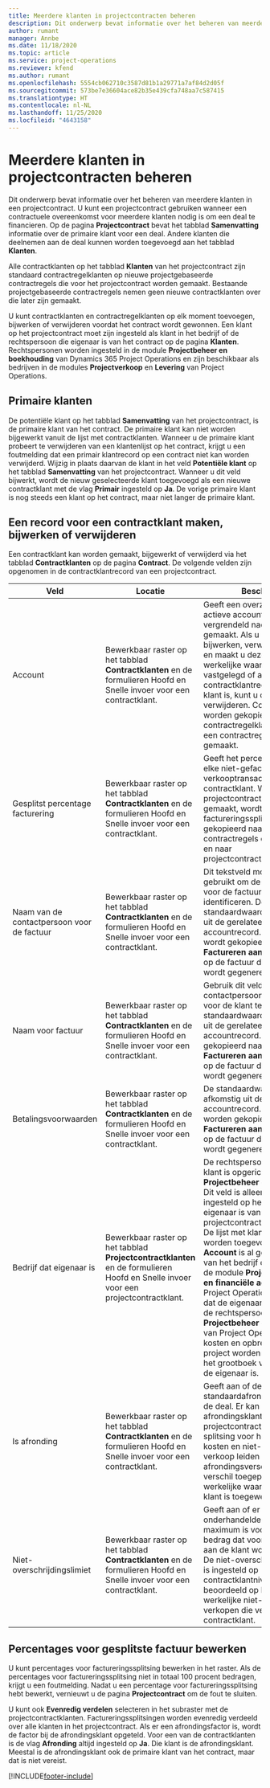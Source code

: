 ```yaml
---
title: Meerdere klanten in projectcontracten beheren
description: Dit onderwerp bevat informatie over het beheren van meerdere klanten in een projectcontract.
author: rumant
manager: Annbe
ms.date: 11/18/2020
ms.topic: article
ms.service: project-operations
ms.reviewer: kfend
ms.author: rumant
ms.openlocfilehash: 5554cb062710c3587d81b1a29771a7af84d2d05f
ms.sourcegitcommit: 573be7e36604ace82b35e439cfa748aa7c587415
ms.translationtype: HT
ms.contentlocale: nl-NL
ms.lasthandoff: 11/25/2020
ms.locfileid: "4643158"
---
```

# <a name="manage-multiple-customers-on-project-contracts"></a>Meerdere klanten in projectcontracten beheren

Dit onderwerp bevat informatie over het beheren van meerdere klanten in een projectcontract. U kunt een projectcontract gebruiken wanneer een contractuele overeenkomst voor meerdere klanten nodig is om een deal te financieren. Op de pagina **Projectcontract** bevat het tabblad **Samenvatting** informatie over de primaire klant voor een deal. Andere klanten die deelnemen aan de deal kunnen worden toegevoegd aan het tabblad **Klanten**.

Alle contractklanten op het tabblad **Klanten** van het projectcontract zijn standaard contractregelklanten op nieuwe projectgebaseerde contractregels die voor het projectcontract worden gemaakt. Bestaande projectgebaseerde contractregels nemen geen nieuwe contractklanten over die later zijn gemaakt.

U kunt contractklanten en contractregelklanten op elk moment toevoegen, bijwerken of verwijderen voordat het contract wordt gewonnen. Een klant op het projectcontract moet zijn ingesteld als klant in het bedrijf of de rechtspersoon die eigenaar is van het contract op de pagina **Klanten**. Rechtspersonen worden ingesteld in de module **Projectbeheer en boekhouding** van Dynamics 365 Project Operations en zijn beschikbaar als bedrijven in de modules **Projectverkoop** en **Levering** van Project Operations.

## <a name="primary-customers"></a>Primaire klanten

De potentiële klant op het tabblad **Samenvatting** van het projectcontract, is de primaire klant van het contract. De primaire klant kan niet worden bijgewerkt vanuit de lijst met contractklanten. Wanneer u de primaire klant probeert te verwijderen van een klantenlijst op het contract, krijgt u een foutmelding dat een primair klantrecord op een contract niet kan worden verwijderd. Wijzig in plaats daarvan de klant in het veld **Potentiële klant** op het tabblad **Samenvatting** van het projectcontract. Wanneer u dit veld bijwerkt, wordt de nieuw geselecteerde klant toegevoegd als een nieuwe contractklant met de vlag **Primair** ingesteld op **Ja**. De vorige primaire klant is nog steeds een klant op het contract, maar niet langer de primaire klant.

## <a name="create-update-or-delete-a-contract-customer-record"></a>Een record voor een contractklant maken, bijwerken of verwijderen

Een contractklant kan worden gemaakt, bijgewerkt of verwijderd via het tabblad **Contractklanten** op de pagina **Contract**. De volgende velden zijn opgenomen in de contractklantrecord van een projectcontract.

| **Veld** | **Locatie** | **Beschrijving** | 
| --- | --- | --- | 
| Account | Bewerkbaar raster op het tabblad **Contractklanten** en de formulieren Hoofd en Snelle invoer voor een contractklant. | Geeft een overzicht van alle actieve accounts. Dit veld is vergrendeld nadat de record is gemaakt. Als u de record wilt bijwerken, verwijdert u de record en maakt u deze opnieuw. Als u werkelijke waarden hebt vastgelegd of als de contractklantrecord een primaire klant is, kunt u de record niet verwijderen. Contractklanten worden gekopieerd als contractregelklanten wanneer een contractregel wordt gemaakt. |
| Gesplitst percentage facturering | Bewerkbaar raster op het tabblad **Contractklanten** en de formulieren Hoofd en Snelle invoer voor een contractklant. | Geeft het percentage weer van elke niet-gefactureerde verkooptransactie voor de contractklant. Wanneer nieuwe projectcontractregels worden gemaakt, wordt het factureringssplitsingspercentage gekopieerd naar nieuwe contractregels die zijn gemaakt en naar projectcontractregelklanten. |
| Naam van de contactpersoon voor de factuur | Bewerkbaar raster op het tabblad **Contractklanten** en de formulieren Hoofd en Snelle invoer voor een contractklant. | Dit tekstveld moet worden gebruikt om de contactpersoon voor de factuur voor de klant te identificeren. De standaardwaarde is afkomstig uit de gerelateerde accountrecord. De contactnaam wordt gekopieerd naar **Factureren aan contractnaam** op de factuur die voor de klant wordt gegenereerd. |
| Naam voor factuur | Bewerkbaar raster op het tabblad **Contractklanten** en de formulieren Hoofd en Snelle invoer voor een contractklant. | Gebruik dit veld om de contactpersoon voor de factuur voor de klant te identificeren. De standaardwaarde is afkomstig uit de gerelateerde accountrecord. De naam wordt gekopieerd naar het veld **Factureren aan contractnaam** op de factuur die voor de klant wordt gegenereerd. |
| Betalingsvoorwaarden | Bewerkbaar raster op het tabblad **Contractklanten** en de formulieren Hoofd en Snelle invoer voor een contractklant. | De standaardwaarde is afkomstig uit de gerelateerde accountrecord. De voorwaarden worden gekopieerd naar **Factureren aan contractnaam** op de factuur die voor de klant wordt gegenereerd. |
| Bedrijf dat eigenaar is | Bewerkbaar raster op het tabblad **Projectcontractklanten** en de formulieren Hoofd en Snelle invoer voor een projectcontractklant. | De rechtspersoon waarin de klant is opgericht in de module **Projectbeheer en boekhouding**. Dit veld is alleen-lezen en is ingesteld op het bedrijf dat eigenaar is van het projectcontract.</br>De lijst met klanten die moeten worden toegevoegd in het veld **Account** is al gefilterd op de lijst van het bedrijf dat eigenaar is in de module **Projectmanagement en financiële administratie** van Project Operations. Het bedrijf dat de eigenaar is, is gelijk aan de rechtspersoon in de module **Projectbeheer en boekhouding** van Project Operations. Alle kosten en opbrengsten van het project worden verantwoord in het grootboek van het bedrijf dat de eigenaar is. |
| Is afronding | Bewerkbaar raster op het tabblad **Contractklanten** en de formulieren Hoofd en Snelle invoer voor een contractklant. | Geeft aan of de klant een standaardafrondingsklant is voor de deal. Er kan slechts één afrondingsklant op een projectcontract zijn. Wanneer splitsing voor hoeveelheid in kosten en niet-gefactureerde verkoop leiden tot een afrondingsverschil, wordt dat verschil toegepast op de werkelijke waarde die aan deze klant is toegewezen. |
| Niet-overschrijdingslimiet | Bewerkbaar raster op het tabblad **Contractklanten** en de formulieren Hoofd en Snelle invoer voor een contractklant. | Geeft aan of er een onderhandelde limiet of maximum is voor het totale bedrag dat voor deze opdracht aan de klant wordt gefactureerd. De niet-overschrijdingslimiet die is ingesteld op contractklantniveau, wordt beoordeeld op basis van werkelijke niet-gefactureerde verkopen die verwijzen naar de contractklant. |

## <a name="edit-billing-split-percentages"></a>Percentages voor gesplitste factuur bewerken

U kunt percentages voor factureringssplitsing bewerken in het raster. Als de percentages voor factureringssplitsing niet in totaal 100 procent bedragen, krijgt u een foutmelding. Nadat u een percentage voor factureringssplitsing hebt bewerkt, vernieuwt u de pagina **Projectcontract** om de fout te sluiten.

U kunt ook **Evenredig verdelen** selecteren in het subraster met de projectcontractklanten. Factureringssplitsingen worden evenredig verdeeld over alle klanten in het projectcontract. Als er een afrondingsfactor is, wordt de factor bij de afrondingsklant opgeteld. Voor een van de contractklanten is de vlag **Afronding** altijd ingesteld op **Ja**. Die klant is de afrondingsklant. Meestal is de afrondingsklant ook de primaire klant van het contract, maar dat is niet vereist.


[!INCLUDE[footer-include](../includes/footer-banner.md)]